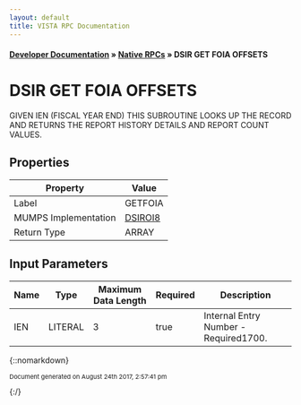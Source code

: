 ```yaml
---
layout: default
title: VISTA RPC Documentation
---
```


#### [Developer Documentation](../index) &#187; [Native RPCs](TableOfContents) &#187; DSIR GET FOIA OFFSETS<br/>
# DSIR GET FOIA OFFSETS

GIVEN IEN (FISCAL YEAR END) THIS SUBROUTINE LOOKS UP THE RECORD AND RETURNS THE REPORT HISTORY DETAILS AND REPORT COUNT VALUES.

## Properties

Property | Value
--- | ---
Label | GETFOIA
MUMPS Implementation | [DSIROI8](http://code.osehra.org/dox/Routine_DSIROI8_source.html)
Return Type | ARRAY


## Input Parameters

Name | Type | Maximum Data Length | Required | Description
--- | --- | --- | --- | ---
IEN | LITERAL | 3 | true | Internal Entry Number - Required1700.



{::nomarkdown} <br/><p style="font-size: 11px">Document generated on August 24th 2017, 2:57:41 pm</p>{:/}
